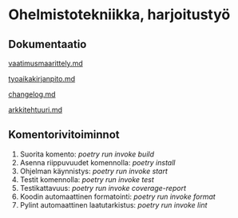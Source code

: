 # Ohelmistotekniikka, harjoitustyö


## Dokumentaatio
[vaatimusmaarittely.md](https://github.com/iidaw/ot-harjoitustyo/blob/master/password_manager/dokumentaatio/vaatimusmaarittely.md)

[tyoaikakirjanpito.md](https://github.com/iidaw/ot-harjoitustyo/blob/master/password_manager/dokumentaatio/tyoaikakirjanpito.md)

[changelog.md](https://github.com/iidaw/ot-harjoitustyo/blob/master/password_manager/dokumentaatio/changelog.md)

[arkkitehtuuri.md](https://github.com/iidaw/ot-harjoitustyo/blob/master/password_manager/dokumentaatio/arkkitehtuuri.md)


## Komentorivitoiminnot
1. Suorita komento: _poetry run invoke build_
2. Asenna riippuvuudet komennolla: _poetry install_
3. Ohjelman käynnistys: _poetry run invoke start_
4. Testit komennolla: _poetry run invoke test_
5. Testikattavuus: _poetry run invoke coverage-report_
6. Koodin automaattinen formatointi: _poetry run invoke format_
7. Pylint automaattinen laatutarkistus: _poetry run invoke lint_
